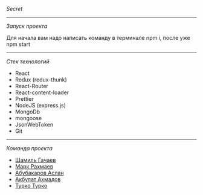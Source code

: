 _Secret_

---
_Запуск проекта_

Для начала вам надо написать команду в терминале npm i, после уже npm start

---
_Стек технологий_
- React 
- Redux (redux-thunk)
- React-Router 
- React-content-loader
- Prettier 
- NodeJS (express.js)
- MongoDb
- mongoose
- JsonWebToken
- Git 

---
_Команда проекта_
- [Шамиль Гачаев](https://github.com/shamml)
- [Марк Рахмаев](https://github.com/disspatchh)
- [Абубакаров Аслан](https://github.com/Nallsa)
- [Акбулат Ахмадов](https://github.com/Arsadidas)
- [Турко Турко](https://github.com/zarksas)
